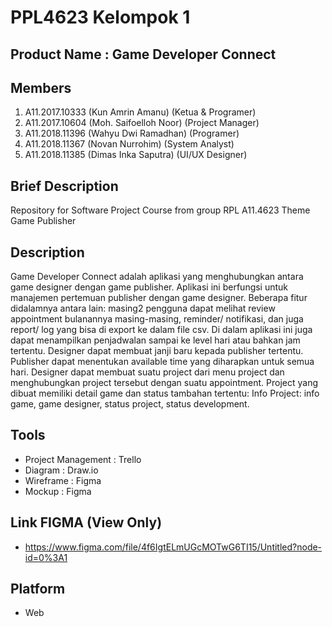 # PPL4623 Kelompok 1

## Product Name : Game Developer Connect

## Members

1. A11.2017.10333 (Kun Amrin Amanu) (Ketua & Programer)
2. A11.2017.10604 (Moh. Saifoelloh Noor) (Project Manager)
3. A11.2018.11396 (Wahyu Dwi Ramadhan) (Programer)
4. A11.2018.11367 (Novan Nurrohim) (System Analyst)
5. A11.2018.11385 (Dimas Inka Saputra) (UI/UX Designer)

## Brief Description

Repository for Software Project Course from group RPL A11.4623 Theme Game Publisher

## Description

Game Developer Connect adalah aplikasi yang menghubungkan antara game designer dengan game publisher. Aplikasi ini berfungsi untuk manajemen pertemuan publisher dengan game designer. Beberapa fitur didalamnya antara lain: masing2 pengguna dapat melihat review appointment bulanannya masing-masing, reminder/ notifikasi, dan juga report/ log yang bisa di export ke dalam file csv. Di dalam aplikasi ini juga dapat menampilkan penjadwalan sampai ke level hari atau bahkan jam tertentu. Designer dapat membuat janji baru kepada publisher tertentu. Publisher dapat menentukan available time yang diharapkan untuk semua hari. Designer dapat membuat suatu project dari menu project dan menghubungkan project tersebut dengan suatu appointment. Project yang dibuat memiliki detail game dan status tambahan tertentu: Info Project: info game, game designer, status project, status development. 

## Tools
- Project Management : Trello
- Diagram : Draw.io
- Wireframe : Figma
- Mockup : Figma

## Link FIGMA (View Only)
- https://www.figma.com/file/4f6IgtELmUGcMOTwG6TI15/Untitled?node-id=0%3A1

## Platform 
- Web
